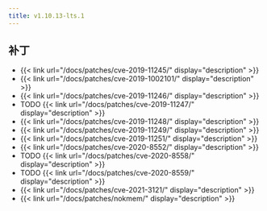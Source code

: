 ```yaml
---
title: v1.10.13-lts.1
---
```


## 补丁

- {{< link url="/docs/patches/cve-2019-11245/" display="description" >}}
- {{< link url="/docs/patches/cve-2019-1002101/" display="description" >}}
- {{< link url="/docs/patches/cve-2019-11246/" display="description" >}}
- TODO {{< link url="/docs/patches/cve-2019-11247/" display="description" >}}
- {{< link url="/docs/patches/cve-2019-11248/" display="description" >}}
- {{< link url="/docs/patches/cve-2019-11249/" display="description" >}}
- {{< link url="/docs/patches/cve-2019-11251/" display="description" >}}
- {{< link url="/docs/patches/cve-2020-8552/" display="description" >}}
- TODO {{< link url="/docs/patches/cve-2020-8558/" display="description" >}}
- TODO {{< link url="/docs/patches/cve-2020-8559/" display="description" >}}
- {{< link url="/docs/patches/cve-2021-3121/" display="description" >}}
- {{< link url="/docs/patches/nokmem/" display="description" >}}
